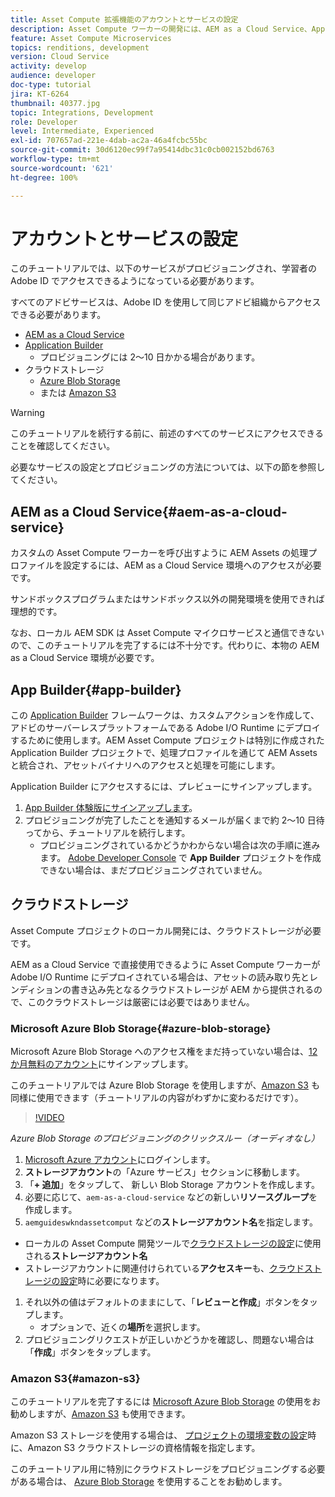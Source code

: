 ```yaml
---
title: Asset Compute 拡張機能のアカウントとサービスの設定
description: Asset Compute ワーカーの開発には、AEM as a Cloud Service、Application Builder、Microsoft や Amazon が提供するクラウドストレージなどのアカウントおよびサービスにアクセスできる必要があります。
feature: Asset Compute Microservices
topics: renditions, development
version: Cloud Service
activity: develop
audience: developer
doc-type: tutorial
jira: KT-6264
thumbnail: 40377.jpg
topic: Integrations, Development
role: Developer
level: Intermediate, Experienced
exl-id: 707657ad-221e-4dab-ac2a-46a4fcbc55bc
source-git-commit: 30d6120ec99f7a95414dbc31c0cb002152bd6763
workflow-type: tm+mt
source-wordcount: '621'
ht-degree: 100%

---
```


# アカウントとサービスの設定

このチュートリアルでは、以下のサービスがプロビジョニングされ、学習者の Adobe ID でアクセスできるようになっている必要があります。

すべてのアドビサービスは、Adobe ID を使用して同じアドビ組織からアクセスできる必要があります。

+ [AEM as a Cloud Service](#aem-as-a-cloud-service)
+ [Application Builder](#app-builder)
   + プロビジョニングには 2～10 日かかる場合があります。
+ クラウドストレージ
   + [Azure Blob Storage](https://azure.microsoft.com/en-us/services/storage/blobs/)
   + または [Amazon S3](https://aws.amazon.com/s3/?did=ft_card&amp;trk=ft_card)

>[!WARNING]
>
>このチュートリアルを続行する前に、前述のすべてのサービスにアクセスできることを確認してください。
> 
> 必要なサービスの設定とプロビジョニングの方法については、以下の節を参照してください。

## AEM as a Cloud Service{#aem-as-a-cloud-service}

カスタムの Asset Compute ワーカーを呼び出すように AEM Assets の処理プロファイルを設定するには、AEM as a Cloud Service 環境へのアクセスが必要です。

サンドボックスプログラムまたはサンドボックス以外の開発環境を使用できれば理想的です。

なお、ローカル AEM SDK は Asset Compute マイクロサービスと通信できないので、このチュートリアルを完了するには不十分です。代わりに、本物の AEM as a Cloud Service 環境が必要です。

## App Builder{#app-builder}

この [Application Builder](https://developer.adobe.com/app-builder/) フレームワークは、カスタムアクションを作成して、アドビのサーバーレスプラットフォームである Adobe I/O Runtime にデプロイするために使用します。AEM Asset Compute プロジェクトは特別に作成された Application Builder プロジェクトで、処理プロファイルを通じて AEM Assets と統合され、アセットバイナリへのアクセスと処理を可能にします。

Application Builder にアクセスするには、プレビューにサインアップします。

1. [App Builder 体験版にサインアップします](https://developer.adobe.com/app-builder/trial/)。
1. プロビジョニングが完了したことを通知するメールが届くまで約 2～10 日待ってから、チュートリアルを続行します。
   + プロビジョニングされているかどうかわからない場合は次の手順に進みます。 [Adobe Developer Console](https://developer.adobe.com/console/) で __App Builder__ プロジェクトを作成できない場合は、まだプロビジョニングされていません。

## クラウドストレージ

Asset Compute プロジェクトのローカル開発には、クラウドストレージが必要です。

AEM as a Cloud Service で直接使用できるように Asset Compute ワーカーが Adobe I/O Runtime にデプロイされている場合は、アセットの読み取り先とレンディションの書き込み先となるクラウドストレージが AEM から提供されるので、このクラウドストレージは厳密には必要ではありません。

### Microsoft Azure Blob Storage{#azure-blob-storage}

Microsoft Azure Blob Storage へのアクセス権をまだ持っていない場合は、[12 か月無料のアカウント](https://azure.microsoft.com/ja-jp/free/)にサインアップします。

このチュートリアルでは Azure Blob Storage を使用しますが、[Amazon S3](#amazon-s3) も同様に使用できます（チュートリアルの内容がわずかに変わるだけです）。

>[!VIDEO](https://video.tv.adobe.com/v/40377?quality=12&learn=on)

_Azure Blob Storage のプロビジョニングのクリックスルー（オーディオなし）_

1. [Microsoft Azure アカウント](https://azure.microsoft.com/ja-jp/account/)にログインします。 
1.  __ストレージアカウント__&#x200B;の「Azure サービス」セクションに移動します。
1. 「__+ 追加__」をタップして、 新しい Blob Storage アカウントを作成します。
1. 必要に応じて、`aem-as-a-cloud-service` などの新しい&#x200B;__リソースグループ__&#x200B;を作成します。 
1.  `aemguideswkndassetcomput` などの&#x200B;__ストレージアカウント名__&#x200B;を指定します。
   + ローカルの Asset Compute 開発ツールで[クラウドストレージの設定](../develop/environment-variables.md)に使用される&#x200B;__ストレージアカウント名__
   + ストレージアカウントに関連付けられている&#x200B;__アクセスキー__&#x200B;も、[クラウドストレージの設定](../develop/environment-variables.md)時に必要になります。
1. それ以外の値はデフォルトのままにして、「__レビューと作成__」ボタンをタップします。
   + オプションで、近くの&#x200B;__場所__&#x200B;を選択します。
1. プロビジョニングリクエストが正しいかどうかを確認し、問題ない場合は「__作成__」ボタンをタップします。

### Amazon S3{#amazon-s3}

このチュートリアルを完了するには [Microsoft Azure Blob Storage](#azure-blob-storage) の使用をお勧めしますが、[Amazon S3](https://aws.amazon.com/s3/?did=ft_card&amp;trk=ft_card) も使用できます。

Amazon S3 ストレージを使用する場合は、 [プロジェクトの環境変数の設定](../develop/environment-variables.md#amazon-s3)時に、Amazon S3 クラウドストレージの資格情報を指定します。

このチュートリアル用に特別にクラウドストレージをプロビジョニングする必要がある場合は、 [Azure Blob Storage](#azure-blob-storage) を使用することをお勧めします。

